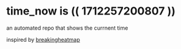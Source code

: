 # time_now is (( 1712257200807 ))

an automated repo that shows the currnent time

inspired by [breakingheatmap](https://github.com/breakingheatmap/breakingheatmap)